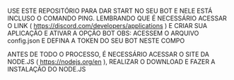 USE ESTE REPOSITÓRIO PARA DAR START NO SEU BOT E NELE ESTÁ INCLUSO O COMANDO PING.
LEMBRANDO QUE É NECESSÁRIO ACESSAR O LINK ( https://discord.com/developers/applications ) E CRIAR SUA APLICAÇÃO E ATIVAR A OPÇÃO BOT
OBS: ACESSEM O ARQUIVO config.json E DEFINA A TOKEN DO SEU BOT NESTE COMPO

ANTES DE TODO O PROCESSO, É NECESSÁRIO ACESSAR O SITE DA NODE.JS ( https://nodejs.org/en ), REALIZAR O DOWNLOAD E FAZER A INSTALAÇÃO DO NODE.JS